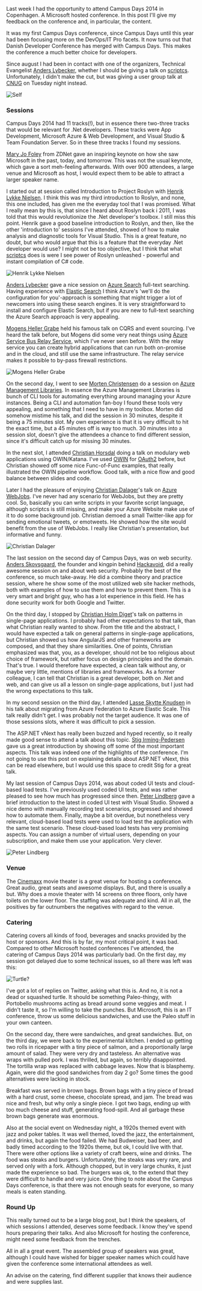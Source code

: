 Last week I had the opportunity to attend Campus Days 2014 in Copenhagen. A Microsoft hosted conference. In this post I'll give my feedback on the conference and, in particular, the content.

It was my first Campus Days conference, since Campus Days until this year had been focusing more on the DevOps/IT Pro facets. It now turns out that Danish Developer Conference has merged with Campus Days. This makes the conference a much better choice for developers.

Since august I had been in contact with one of the organizers, Technical Evangelist [Anders Lybecker](https://twitter.com/AndersLybecker), whether I should be giving a talk on [scriptcs](http://scriptcs.net). Unfortunately, I didn't make the cut, but was giving a user group talk at [CNUG](http://www.meetup.com/Copenhagen-Net-User-Group/events/211915142/) on Tuesday night instead. 

![Self](https://pbs.twimg.com/media/B3Td_4TIgAArxwc.jpg:medium)

### Sessions

Campus Days 2014 had 11 tracks(!), but in essence there two-three tracks that would be relevant for .Net developers. These tracks were App Development, Microsoft Azure & Web Development, and Visual Studio & Team Foundation Server. So in these three tracks I found my sessions.

[Mary Jo Foley](https://twitter.com/maryjofoley) from ZDNet gave an inspiring keynote on how she saw Microsoft in the past, today, and tomorrow. This was not the usual keynote, which gave a sort meh-feeling afterwards. With over 900 attendees, a large venue and Microsoft as host, I would expect them to be able to attract a larger speaker name.

I started out at session called Introduction to Project Roslyn with [Henrik Lykke Nielsen](https://twitter.com/dotHenrik). I think this was my third introduction to Roslyn, and none, this one included, has given me the everyday tool that I was promised. What I really mean by this is, that since I heard about Roslyn back i 2011, I was told that this would revolutionize the .Net developer's toolbox. I still miss this point. Henrik gave a good baseline introduction to Roslyn, and then, like the other 'introduction to' sessions I've attended, showed of how to make analysis and diagnostic tools for Visual Studio. This is a great feature, no doubt, but who would argue that this is a feature that the everyday .Net developer would use? I might not be too objective, but I think that what [scriptcs](http://scriptcs.net) does is were I see power of Roslyn unleashed - powerful and instant compilation of C# code.

![Henrik Lykke Nielsen](https://pbs.twimg.com/media/B3R1nD5IEAAsXw5.jpg:medium)

[Anders Lybecker](https://twitter.com/AndersLybecker) gave a nice session on [Azure Search](http://azure.microsoft.com/en-us/documentation/services/search/) full-text searching. Having experience with [Elastic Search](http://www.elasticsearch.org/) I think Azure's 'we'll do the configuration for you'-approach is something that might trigger a lot of newcomers into using these search engines. It is very straightforward to install and configure Elastic Search, but if you are new to full-text searching the Azure Search approach is very appealing.

[Mogens Heller Grabe](https://twitter.com/mookid8000) held his famous talk on CQRS and event sourcing. I've heard the talk before, but Mogens did some very neat things using [Azure Service Bus Relay Service](http://azure.microsoft.com/en-us/documentation/articles/service-bus-dotnet-how-to-use-relay/), which I've never seen before. With the relay service you can create hybrid applications that can run both on-promise and in the cloud, and still use the same infrastructure. The relay service makes it possible to by-pass firewall restrictions.

![Mogens Heller Grabe](https://pbs.twimg.com/media/B3SwNZoIQAEMLnQ.jpg:medium)

On the second day, I went to see [Morten Christensen](https://twitter.com/sitereactor) do a session on [Azure Management Libraries](http://www.bradygaster.com/post/getting-started-with-the-windows-azure-management-libraries). In essence the Azure Management Libraries is bunch of CLI tools for automating everything around managing your Azure instances. Being a CLI and automation fan-boy I found these tools very appealing, and something that I need to have in my toolbox. Morten did somehow mistime his talk, and did the session in 30 minutes, despite it being a 75 minutes slot. My own experience is that it is very difficult to hit the exact time, but a 45 minutes off is way too much. 30 minutes into a session slot, doesn't give the attendees a chance to find different session, since it's difficult catch up for missing 30 minutes.

In the next slot, I attended [Christian Horsdal](https://twitter.com/chr_horsdal) doing a talk on modulary web applications using OWIN/Katana. I've used [OWIN](http://owin.org/) for [OAuth2](http://oauth.net/) before, but Christian showed off some nice Func-of-Func examples, that really illustrated the OWIN pipeline workflow. Good talk, with a nice flow and good balance between slides and code.

Later I had the pleasure of enjoying [Christian Dalager](https://twitter.com/dalager)'s talk on [Azure WebJobs](http://azure.microsoft.com/en-us/documentation/articles/web-sites-create-web-jobs/). I've never had any scenario for WebJobs, but they are pretty cool. So, basically you can write scripts in your favorite script language, although scriptcs is still missing, and make your Azure Website make use of it to do some background job. Christian demoed a small Twitter-like app for sending emotional tweets, or emotweets. He showed how the site would benefit from the use of WebJobs. I really like Christian's presentation, but informative and funny.

![Christian Dalager](https://pbs.twimg.com/media/B3Xb-fxCEAAXl1e.jpg:medium)

The last session on the second day of Campus Days, was on web security. [Anders Skovsgaard](https://twitter.com/2600dk), the founder and kingpin behind [Hackavoid](https://www.hackavoid.com/), did a really awesome session on and about web security. Probably the best of the conference, so much take-away. He did a combine theory and practice session, where he show some of the most utilized web site hacker methods, both with examples of how to use them and how to prevent them. This is a very smart and bright guy, who has a lot experience in this field. He has done security work for both Google and Twitter. 

On the third day, I stopped by [Christian Holm Diget](https://twitter.com/dotnetnerd)'s talk on patterns in single-page applications. I probably had other expectations to that talk, than what Christian really wanted to show. From the title and the abstract, I would have expected a talk on general patterns in single-page applications, but Christian showed us how AngularJS and other frameworks are composed, and that they share similarities. One of points, Christian emphasized was that, you, as a developer, should not be too religious about choice of framework, but rather focus on design principles and the domain. That's true. I would therefore have expected, a clean talk without any, or maybe very little, mentions of libraries and frameworks. As a former colleague, I can tell that Christian is a great developer, both on .Net and web, and can give us all a lesson on single-page applications, but I just had the wrong expectations to this talk.

In my second session on the third day, I attended [Lasse Skytte Knudsen](https://twitter.com/azureteamlasse) in his talk about migrating from Azure Federation to Azure Elastic Scale. This talk really didn't get. I was probably not the target audience. It was one of those sessions slots, where it was difficult to pick a session.

The ASP.NET vNext has really been buzzed and hyped recently, so it really made good sense to attend a talk about this topic. [Stig Irming-Pedersen](https://twitter.com/stigip) gave us a great introduction by showing off some of the most important aspects. This talk was indeed one of the highlights of the conference. I'm not going to use this post on explaining details about ASP.NET vNext, this can be read elsewhere, but I would use this space to credit Stig for a great talk.

My last session of Campus Days 2014, was about coded UI tests and cloud-based load tests. I've previously used coded UI tests, and was rather pleased to see how much has progressed since then. [Peter Lindberg](https://twitter.com/peterlindbergdk) gave a brief introduction to the latest in coded UI test with Visual Studio. Showed a nice demo with manually recording test scenarios, progressed and showed how to automate them. Finally, maybe a bit overdue, but nonetheless very relevant, cloud-based load tests were used to load test the application with the same test scenario. These cloud-based load tests has very promising aspects. You can assign a number of virtual users, depending on your subscription, and make them use your application. Very clever.

![Peter Lindberg](https://pbs.twimg.com/media/B3c9PQLCQAASPKr.jpg:medium)

### Venue
The [Cinemaxx](http://cinemaxx.dk/koebenhavn/) movie theater is a great venue for hosting a conference. Great audio, great seats and awesome displays. But, and there is usually a but. Why does a movie theater with 14 screens on three floors, only have toilets on the lower floor. The staffing was adequate and kind. All in all, the positives by far outnumbers the negatives with regard to the venue.      

### Catering 
Catering covers all kinds of food, beverages and snacks provided by the host or sponsors. And this is by far, my most critical point, it was bad. Compared to other Microsoft hosted conferences I've attended, the catering of Campus Days 2014 was particularly bad. On the first day, my session got delayed due to some technical issues, so all there was left was this: 

![Turtle?](https://pbs.twimg.com/media/B3SPi8CCQAAENXo.jpg:medium)

I've got a lot of replies on Twitter, asking what this is. And no, it is not a dead or squashed turtle. It should be something Paleo-thingy, with Portobello mushrooms acting as bread around some veggies and meat. I didn't taste it, so I'm willing to take the punches. But Microsoft, this is an IT conference, throw us some delicious sandwiches, and use the Paleo stuff in your own canteen.

On the second day, there were sandwiches, and great sandwiches. But, on the third day, we were back to the experimental kitchen. I ended up getting two rolls in ricepaper with a tiny piece of salmon, and a proportionally large amount of salad. They were very dry and tasteless. An alternative was wraps with pulled pork. I was thrilled, but again, so terribly disappointed. The tortilla wrap was replaced with cabbage leaves. Now that is blasphemy. Again, were did the good sandwiches from day 2 go? Some times the good alternatives were lacking in stock.

Breakfast was served in brown bags. Brown bags with a tiny piece of bread with a hard crust, some cheese, chocolate spread, and jam. The bread was nice and fresh, but why only a single piece. I got two bags, ending up with too much cheese and stuff, generating food-spill. And all garbage these brown bags generate was enormous.

Also at the social event on Wednesday night, a 1920s themed event with jazz and poker tables. It was well themed, loved the jazz, the entertainment, and drinks, but again the food failed. We had Budweiser, bad beer, and badly timed according to the 1920s theme, but ok, I could live with that. There were other options like a variety of craft beers, wine and drinks. The food was steaks and burgers. Unfortunately, the steaks was very rare, and served only with a fork. Although chopped, but in very large chunks, it just made the experience so bad. The burgers was ok, to the extend that they were difficult to handle and very juice. One thing to note about the Campus Days conference, is that there was not enough seats for everyone, so many meals is eaten standing.

### Round Up
This really turned out to be a large blog post, but I think the speakers, of which sessions I attended, deserves some feedback. I know they've spend hours preparing their talks. And also Microsoft for hosting the conference, might need some feedback from the trenches.

All in all a great event. The assembled group of speakers was great, although I could have wished for bigger speaker names which could have given the conference some international attendees as well.

An advise on the catering, find different supplier that knows their audience and were supplies last. 
